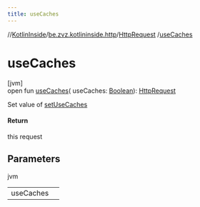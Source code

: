 ```yaml
---
title: useCaches
---
```

//[KotlinInside](../../../index.html)/[be.zvz.kotlininside.http](../index.html)/[HttpRequest](index.html)
/[useCaches](use-caches.html)

# useCaches

[jvm]\
open fun [useCaches](use-caches.html)(
useCaches: [Boolean](https://kotlinlang.org/api/latest/jvm/stdlib/kotlin/-boolean/index.html)): [HttpRequest](index.html)

Set value of [setUseCaches](https://docs.oracle.com/javase/7/docs/api/java/net/URLConnection.html#setUseCaches(boolean))

#### Return

this request

## Parameters

jvm

| | |
|---|---|
| useCaches |  |




